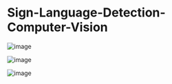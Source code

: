 # Sign-Language-Detection-Computer-Vision

![image](https://user-images.githubusercontent.com/79043281/209430470-cff0335f-0f51-46a6-bb0f-5bffb093cddd.png)


![image](https://user-images.githubusercontent.com/79043281/209430487-30a1a1e2-be40-41ed-9573-8dcda545bf9e.png)


![image](https://user-images.githubusercontent.com/79043281/209430504-57cae27b-ccdd-4514-bc81-c7e1a1e961b3.png)
